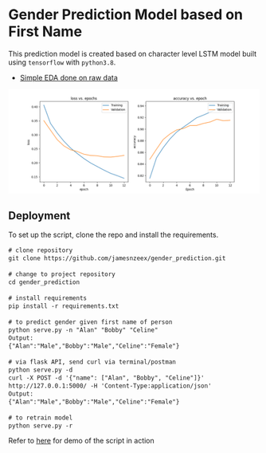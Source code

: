 # Gender Prediction Model based on First Name
This prediction model is created based on character level LSTM model built using `tensorflow` with `python3.8`.

- [Simple EDA done on raw data](https://github.com/jamesnzeex/gender_prediction/blob/main/EDA.ipynb)
<p align = "center">
    <img src="./chart.png" width = 800>
</p>

## Deployment
To set up the script, clone the repo and install the requirements. 
```
# clone repository
git clone https://github.com/jamesnzeex/gender_prediction.git

# change to project repository
cd gender_prediction

# install requirements
pip install -r requirements.txt

# to predict gender given first name of person
python serve.py -n "Alan" "Bobby" "Celine"
Output:
{"Alan":"Male","Bobby":"Male","Celine":"Female"}

# via flask API, send curl via terminal/postman
python serve.py -d
curl -X POST -d '{"name": ["Alan", "Bobby", "Celine"]}' http://127.0.0.1:5000/ -H 'Content-Type:application/json'
Output:
{"Alan":"Male","Bobby":"Male","Celine":"Female"}

# to retrain model
python serve.py -r
```

Refer to [here](https://huggingface.co/spaces/jamesnzeex/gender_prediction) for demo of the script in action
